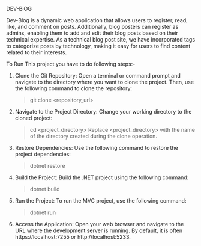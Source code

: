 DEV-BlOG

Dev-Blog is a dynamic web application that allows users to register, read, like, and comment on posts. Additionally, blog posters can register as admins, enabling them to add and edit their blog posts based on their technical expertise. As a technical blog post site, we have incorporated tags to categorize posts by technology, making it easy for users to find content related to their interests.

To Run This project you have to do following steps:-
1. Clone the Git Repository:
   Open a terminal or command prompt and navigate to the directory where you want to clone the project. Then, use the following command to clone the repository:
   >git clone <repository_url>
   
2. Navigate to the Project Directory:
   Change your working directory to the cloned project:
   >cd <project_directory>
   Replace <project_directory> with the name of the directory created during the clone operation.
   
3. Restore Dependencies:
   Use the following command to restore the project dependencies:
   >dotnet restore
   
4. Build the Project:
   Build the .NET project using the following command:
   >dotnet build
   
5. Run the Project:
   To run the MVC project, use the following command:
   >dotnet run
   
6. Access the Application:
   Open your web browser and navigate to the URL where the development server is running. By default, it is often https://localhost:7255 or http://localhost:5233.
